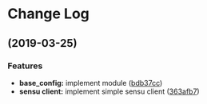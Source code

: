 # Change Log

## (2019-03-25)

### Features

* **base_config:** implement module ([bdb37cc](https://github.com/zombig/zstlib/commit/bdb37cc))
* **sensu client:** implement simple sensu client ([363afb7](https://github.com/zombig/zstlib/commit/363afb7))
